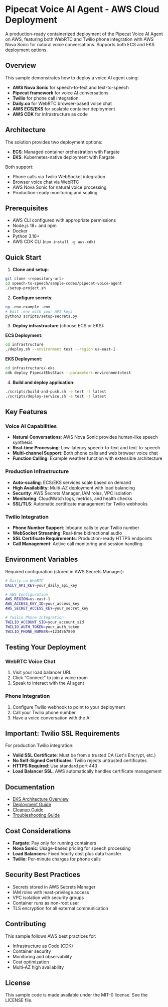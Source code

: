 # Pipecat Voice AI Agent - AWS Cloud Deployment

A production-ready containerized deployment of the Pipecat Voice AI Agent on AWS, featuring both WebRTC and Twilio phone integration with AWS Nova Sonic for natural voice conversations. Supports both ECS and EKS deployment options.

## Overview

This sample demonstrates how to deploy a voice AI agent using:
- **AWS Nova Sonic** for speech-to-text and text-to-speech
- **Pipecat framework** for voice AI conversations
- **Twilio** for phone call integration
- **Daily.co** for WebRTC browser-based voice chat
- **AWS ECS/EKS** for scalable container deployment
- **AWS CDK** for infrastructure as code

## Architecture

The solution provides two deployment options:
- **ECS**: Managed container orchestration with Fargate
- **EKS**: Kubernetes-native deployment with Fargate

Both support:
- Phone calls via Twilio WebSocket integration
- Browser voice chat via WebRTC
- AWS Nova Sonic for natural voice processing
- Production-ready monitoring and scaling

## Prerequisites

- AWS CLI configured with appropriate permissions
- Node.js 18+ and npm
- Docker
- Python 3.10+
- AWS CDK CLI (`npm install -g aws-cdk`)

## Quick Start

1. **Clone and setup**:
```bash
git clone <repository-url>
cd speech-to-speech/sample-codes/pipecat-voice-agent
./setup-project.sh
```

2. **Configure secrets**:
```bash
cp .env.example .env
# Edit .env with your API keys
python3 scripts/setup-secrets.py
```

3. **Deploy infrastructure** (choose ECS or EKS):

**ECS Deployment:**
```bash
cd infrastructure
./deploy.sh --environment test --region us-east-1
```

**EKS Deployment:**
```bash
cd infrastructure/-eks
cdk deploy PipecatEksStack --parameters environment=test
```

4. **Build and deploy application**:
```bash
./scripts/build-and-push.sh -e test -t latest
./scripts/deploy-service.sh -e test -t latest
```

## Key Features

### Voice AI Capabilities
- **Natural Conversations**: AWS Nova Sonic provides human-like speech synthesis
- **Real-time Processing**: Low-latency speech-to-text and text-to-speech
- **Multi-channel Support**: Both phone calls and web browser voice chat
- **Function Calling**: Example weather function with extensible architecture

### Production Infrastructure
- **Auto-scaling**: ECS/EKS services scale based on demand
- **High Availability**: Multi-AZ deployment with load balancing
- **Security**: AWS Secrets Manager, IAM roles, VPC isolation
- **Monitoring**: CloudWatch logs, metrics, and health checks
- **SSL/TLS**: Automatic certificate management for Twilio webhooks

### Twilio Integration
- **Phone Number Support**: Inbound calls to your Twilio number
- **WebSocket Streaming**: Real-time bidirectional audio
- **SSL Certificate Requirements**: Production-ready HTTPS endpoints
- **Call Management**: Active call monitoring and session handling

## Environment Variables

Required configuration (stored in AWS Secrets Manager):

```bash
# Daily.co WebRTC
DAILY_API_KEY=your_daily_api_key

# AWS Configuration  
AWS_REGION=us-east-1
AWS_ACCESS_KEY_ID=your_access_key
AWS_SECRET_ACCESS_KEY=your_secret_key

# Twilio Phone Integration
TWILIO_ACCOUNT_SID=your_account_sid
TWILIO_AUTH_TOKEN=your_auth_token
TWILIO_PHONE_NUMBER=+1234567890
```

## Testing Your Deployment

### WebRTC Voice Chat
1. Visit your load balancer URL
2. Click "Connect" to join a voice room
3. Speak to interact with the AI agent

### Phone Integration
1. Configure Twilio webhook to point to your deployment
2. Call your Twilio phone number
3. Have a voice conversation with the AI

## Important: Twilio SSL Requirements

For production Twilio integration:
- **Valid SSL Certificate**: Must be from a trusted CA (Let's Encrypt, etc.)
- **No Self-Signed Certificates**: Twilio rejects untrusted certificates
- **HTTPS Required**: Use standard port 443
- **Load Balancer SSL**: AWS automatically handles certificate management

## Documentation

- [EKS Architecture Overview](docs/EKS_ARCHITECTURE.md)
- [Deployment Guide](infrastructure/DEPLOYMENT_GUIDE.md)
- [Cleanup Guide](docs/CLEANUP_GUIDE.md)
- [Troubleshooting Guide](docs/TROUBLESHOOTING_GUIDE.md)

## Cost Considerations

- **Fargate**: Pay only for running containers
- **Nova Sonic**: Usage-based pricing for speech processing
- **Load Balancers**: Fixed hourly cost plus data transfer
- **Twilio**: Per-minute charges for phone calls

## Security Best Practices

- Secrets stored in AWS Secrets Manager
- IAM roles with least-privilege access
- VPC isolation with security groups
- Container runs as non-root user
- TLS encryption for all external communication

## Contributing

This sample follows AWS best practices for:
- Infrastructure as Code (CDK)
- Container security
- Monitoring and observability
- Cost optimization
- Multi-AZ high availability

## License

This sample code is made available under the MIT-0 license. See the LICENSE file.